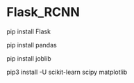 # Flask_RCNN

pip install Flask

pip install pandas

pip install joblib

pip3 install -U scikit-learn scipy matplotlib
